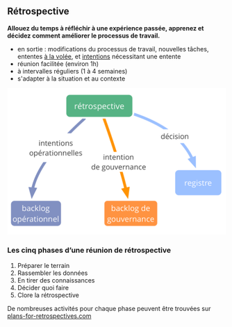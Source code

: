 ## Rétrospective

**Allouez du temps à réfléchir à une expérience passée, apprenez et décidez comment améliorer le processus de travail.**

- en sortie : modifications du processus de travail, nouvelles tâches, ententes [à la volée](glossary:agreement), et [intentions](glossary:organizational-driver) nécessitant une entente
- réunion facilitée (environ 1h)
- à intervalles réguliers (1 à 4 semaines)
- s'adapter à la situation et au contexte

![En sortie d'une rétrospective](img/meetings/retrospective.png)

### Les cinq phases d’une réunion de rétrospective

1. Préparer le terrain 
2. Rassembler les données
3. En tirer des connaissances
4. Décider quoi faire
5. Clore la rétrospective

De nombreuses activités pour chaque phase peuvent être trouvées sur [plans-for-retrospectives.com](http://www.plans-for-retrospectives.com/)